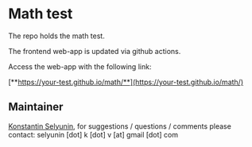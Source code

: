 # Math test

The repo holds the math test.

The frontend web-app is updated via github actions.

Access the web-app with the following link:

[**https://your-test.github.io/math/**](https://your-test.github.io/math/)

## Maintainer

[Konstantin Selyunin](https://selyunin.github.io/), 
for suggestions / questions / comments 
please contact: 
selyunin [dot] k [dot] v [at] gmail [dot] com
